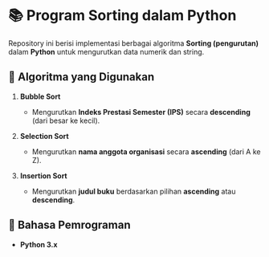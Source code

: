 # 📚 Program Sorting dalam Python  

Repository ini berisi implementasi berbagai algoritma **Sorting (pengurutan)** dalam **Python** untuk mengurutkan data numerik dan string.  

## 📌 Algoritma yang Digunakan  
1. **Bubble Sort**  
   - Mengurutkan **Indeks Prestasi Semester (IPS)** secara **descending** (dari besar ke kecil).  

2. **Selection Sort**  
   - Mengurutkan **nama anggota organisasi** secara **ascending** (dari A ke Z).  

3. **Insertion Sort**  
   - Mengurutkan **judul buku** berdasarkan pilihan **ascending** atau **descending**.  

## 📜 Bahasa Pemrograman  
- **Python 3.x**  

